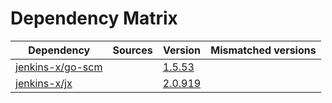 # Dependency Matrix

Dependency | Sources | Version | Mismatched versions
---------- | ------- | ------- | -------------------
[jenkins-x/go-scm](https://github.com/jenkins-x/go-scm) |  | [1.5.53]() | 
[jenkins-x/jx](https://github.com/jenkins-x/jx) |  | [2.0.919](https://github.com/jenkins-x/jx/releases/tag/v2.0.919) | 
